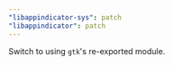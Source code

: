 ```yaml
---
"libappindicator-sys": patch
"libappindicator": patch
---
```


Switch to using `gtk`'s re-exported module.